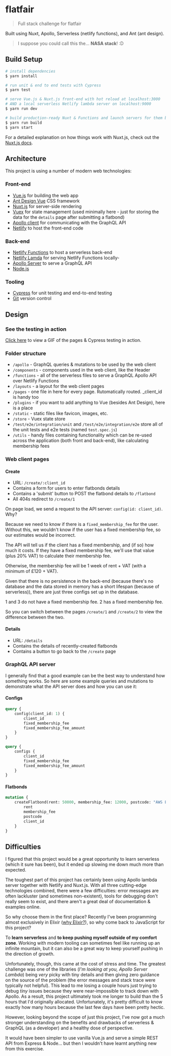 # flatfair

> Full stack challenge for flatfair

Built using Nuxt, Apollo, Serverless (netlify functions), and Ant (ant design). 

> I suppose you could call this the... **NASA stack**! :D

## Build Setup

``` bash
# install dependencies
$ yarn install

# run unit & end to end tests with Cypress
$ yarn test

# serve Vue.js & Nuxt.js front-end with hot reload at localhost:3000
# AND a local serverless Netlify lambda server on localhost:9000
$ yarn run dev

# build production-ready Nuxt & Functions and launch servers for them both
$ yarn run build
$ yarn start
```

For a detailed explanation on how things work with Nuxt.js, check out the [Nuxt.js docs](https://nuxtjs.org).

## Architecture

This project is using a number of modern web technologies:

### Front-end

- [Vue.js](https://vuejs.org/) for building the web app
- [Ant Design Vue](https://github.com/vueComponent/ant-design-vue) CSS framework
- [Nuxt.js](https://nuxtjs.org/) for server-side rendering
- [Vuex](https://vuex.vuejs.org/) for state management (used minimally here - just for storing the data for the `details` page after submitting a flatbond)
- [Apollo client](https://github.com/apollographql/apollo-client) for communicating with the GraphQL API
- [Netlify](http://netlify.com) to host the front-end code

### Back-end

- [Netlify Functions](https://www.netlify.com/features/functions/) to host a serverless back-end
- [Netlify Lamda](https://github.com/netlify/netlify-lambda) for serving Netlify Functions locally- 
- [Apollo Server](https://github.com/apollographql/apollo-server) to serve a GraphQL API
- [Node.js](https://nodejs.org/en/)


### Tooling

- [Cypress](https://www.cypress.io/) for unit testing and end-to-end testing
- [Git](https://git-scm.com/) version control

<!-- ### Where is this hosted?

On Netlify. The Nuxt.js front-end is being served by Netlify (with server-side rendering) and the serverless GraphQL API server is running on Netlify Functions.

Why Netlify? It's free. It's pretty easy to use. It's super fast. -->

<!-- Visit the [live demo](https://flatfair.meechan.co/). -->

## Design

### See the testing in action

[Click here](https://imgur.com/wx9V6GB.gif) to view a GIF of the pages & Cypress testing in action.

### Folder structure

- `/apollo` - GraphQL queries & mutations to be used by the web client
- `/components` - components used in the web client, like the Header
- `/functions` - all of the serverless files to serve a GraphQL Apollo API over Netlify Functions
- `/layouts` - a layout for the web client pages
- `/pages` - one file in here for every page. Rutomatically routed. _client_id is handy too 
- `/plugins` - if you want to add anything to Vue (besides Ant Design), here is a place
- `/static` - static files like favicon, images, etc.
- `/store` - Vuex state store
- `/test/e2e/integration/unit` and `/test/e2e/integration/e2e` store all of the unit tests and e2e tests (named `test.spec.js`)
- `/utils` - handy files containing functionality which can be re-used across the application (both front and back-end), like calculating membership fees

### Web client pages

#### Create

- URL: `/create/:client_id`
- Contains a form for users to enter flatbonds details
- Contains a 'submit' button to POST the flatbond details to `/flatbond`
- All 404s redirect to `/create/1`

On page load, we send a request to the API server: `config(id: client_id)`. Why? 

Because we need to know if there is a `fixed_membership_fee` for the user. Without this, we wouldn't know if the user has a fixed membership fee, so our estimates would be incorrect. 

The API will tell us if the client has a fixed membership, and (if so) how much it costs. If they have a fixed membership fee, we'll use that value (plus 20% VAT) to calculate their membership fee.

Otherwise, the membership fee will be 1 week of rent + VAT (with a minimum of £120 + VAT).

Given that there is no persistence in the back-end (because there's no database and the data stored in memory has a short lifespan (because of serverless)), there are just three configs set up in the database.

1 and 3 do not have a fixed membership fee. 2 has a fixed membership fee.

So you can switch between the pages `/create/1` and `/create/2` to view the difference between the two.

#### Details

- URL: `/details`
- Contains the details of recently-created flatbonds
- Contains a button to go back to the `/create` page

### GraphQL API server

I generally find that a good example can be the best way to understand how something works. So here are some example queries and mutations to demonstrate what the API server does and how you can use it:

#### Configs

```graphql
query {
    config(client_id: 1) {
        client_id
        fixed_membership_fee
        fixed_membership_fee_amount
    }
}
```

```graphql
query {
    configs {
        client_id
        fixed_membership_fee
        fixed_membership_fee_amount
    }
}
```

#### Flatbonds

```graphql
mutation {
    createFlatbond(rent: 50000, membership_fee: 12000, postcode: "AWS EC2", client_id: 1) {
        rent
        membership_fee
        postcode
        client_id
    }
}
```

## Difficulties

I figured that this project would be a great opportunity to learn serverless (which it sure has been), but it ended up slowing me down much more than expected.

The toughest part of this project has certainly been using Apollo lambda server together with Netlify and Nuxt.js. With all three cutting-edge technologies combined, there were a few difficulties: error messages are often lackluster (and sometimes non-existent), tools for debugging don't really seem to exist, and there aren't a great deal of documentation & examples online.

So why choose them in the first place? Recently I've been programming almost exclusively in Elixir ([why Elixir?](https://medium.com/margobank/why-elixir-546427542c)), so why come back to JavaScript for this project?

To **learn serverless** and **to keep pushing myself outside of my comfort zone**. Working with modern tooling can sometimes feel like running up an infinite mountain, but it can also be a great way to keep yourself pushing in the direction of growth.

Unfortunately, though, this came at the cost of stress and time. The greatest challenge was one of the libraries (*I'm looking at you, Apollo Server Lambda*) being *very* picky with tiny details and then giving zero guidance on the source of the problem (the error messages and stack trace were typically not helpful). This lead to me losing a couple hours just trying to debug *tiny* issues because they were near-impossible to track down with Apollo. As a result, this project ultimately took me longer to build than the 5 hours that I'd originally allocated. Unfortunately, it's pretty difficult to know exactly how many hours because the last few days have been pretty hectic.

However, looking beyond the scope of just this project, I've now got a much stronger understanding on the benefits and drawbacks of serverless & GraphQL (as a developer) and a healthy dose of perspective.

It would have been simpler to use vanilla Vue.js and serve a simple REST API from Express & Node... but then I wouldn't have learnt anything new from this exercise.
